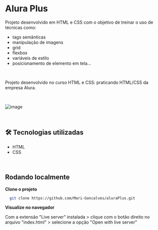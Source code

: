 
# Alura Plus

Projeto desenvolvido em HTML e CSS com o objetivo de treinar o uso de técnicas como:

- tags semânticas
- manipulação de imagens
- grid
- flexbox
- variáveis de estilo
- posicionamento de elemento em tela...

<br>

Projeto desenvolvido no curso HTML e CSS: praticando HTML/CSS da empresa Alura.

<br>

![image](https://github.com/user-attachments/assets/15bad256-9e97-4883-b305-12ac00fb1c33)

<br>

## 🛠 Tecnologias utilizadas
- HTML
- CSS

<br>

## Rodando localmente

**Clone o projeto**

```bash
  git clone https://github.com/Mari-Goncalves/aluraPlus.git
```

**Visualize no navegador**

Com a extensão "Live server" instalada > clique com o botão direito no arquivo "index.html" > selecione a opção "Open with live server"
